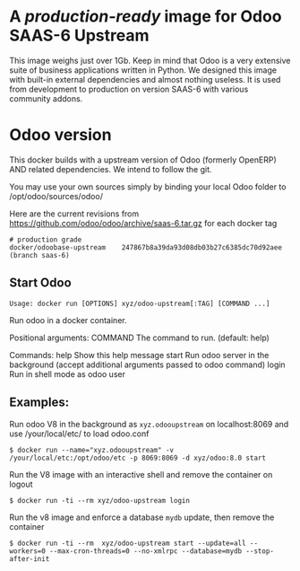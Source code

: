A *production-ready* image for Odoo SAAS-6 Upstream 
===================================================

This image weighs just over 1Gb. Keep in mind that Odoo is a very extensive suite of business applications written in Python. We designed this image with built-in external dependencies and almost nothing useless. It is used from development to production on version SAAS-6 with various community addons.

Odoo version
============

This docker builds with a upstream version of Odoo (formerly OpenERP) AND related dependencies. We intend to follow the git.

You may use your own sources simply by binding your local Odoo folder to /opt/odoo/sources/odoo/

Here are the current revisions from https://github.com/odoo/odoo/archive/saas-6.tar.gz for each docker tag

    # production grade
    docker/odoobase-upstream	247867b8a39da93d08db03b27c6385dc70d92aee (branch saas-6)

Start Odoo
----------

`Usage: docker run [OPTIONS] xyz/odoo-upstream[:TAG] [COMMAND ...]`

Run odoo in a docker container.

Positional arguments:
  COMMAND          The command to run. (default: help)

Commands:
  help             Show this help message
  start            Run odoo server in the background (accept additional arguments passed to odoo command)
  login            Run in shell mode as odoo user

Examples:
----------
  
  Run odoo V8 in the background as `xyz.odooupstream` on localhost:8069 and use /your/local/etc/ to load odoo.conf

	$ docker run --name="xyz.odooupstream" -v /your/local/etc:/opt/odoo/etc -p 8069:8069 -d xyz/odoo:8.0 start

  Run the V8 image with an interactive shell and remove the container on logout

  	$ docker run -ti --rm xyz/odoo-upstream login

  Run the v8 image and enforce a database `mydb` update, then remove the container

	$ docker run -ti --rm  xyz/odoo-upstream start --update=all --workers=0 --max-cron-threads=0 --no-xmlrpc --database=mydb --stop-after-init
